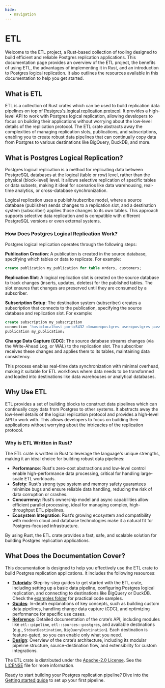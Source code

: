 ```yaml
---
hide:
  - navigation
---
```


# ETL

Welcome to the ETL project, a Rust-based collection of tooling designed to build efficient and reliable Postgres replication applications. This documentation page provides an overview of the ETL project, the benefits of using ETL, the advantages of implementing it in Rust, and an introduction to Postgres logical replication. It also outlines the resources available in this documentation to help you get started.

## What is ETL

ETL is a collection of Rust crates which can be used to build replication data pipelines on top of [Postgres's logical replication protocol](https://www.postgresql.org/docs/current/protocol-logical-replication.html). It provides a high-level API to work with Postgres logical replication, allowing developers to focus on building their applications without worrying about the low-level details of the replication protocol. The ETL crate abstracts away the complexities of managing replication slots, publications, and subscriptions, enabling you to create robust data pipelines that can continually copy data from Postgres to various destinations like BigQuery, DuckDB, and more.

## What is Postgres Logical Replication?

Postgres logical replication is a method for replicating data between PostgreSQL databases at the logical (table or row) level, rather than the physical (block-level) level. It allows selective replication of specific tables or data subsets, making it ideal for scenarios like data warehousing, real-time analytics, or cross-database synchronization.

Logical replication uses a publish/subscribe model, where a source database (publisher) sends changes to a replication slot, and a destination system (subscriber) applies those changes to its own tables. This approach supports selective data replication and is compatible with different PostgreSQL versions or even external systems.

### How Does Postgres Logical Replication Work?

Postgres logical replication operates through the following steps:

**Publication Creation**: A publication is created in the source database, specifying which tables or data to replicate. For example:

```sql
create publication my_publication for table orders, customers;
```

**Replication Slot**: A logical replication slot is created on the source database to track changes (inserts, updates, deletes) for the published tables. The slot ensures that changes are preserved until they are consumed by a subscriber.

**Subscription Setup**: The destination system (subscriber) creates a subscription that connects to the publication, specifying the source database and replication slot. For example:

```sql
create subscription my_subscription
connection 'host=localhost port=5432 dbname=postgres user=postgres password=password'
publication my_publication;
```

**Change Data Capture (CDC)**: The source database streams changes (via the Write-Ahead Log, or WAL) to the replication slot. The subscriber receives these changes and applies them to its tables, maintaining data consistency.

This process enables real-time data synchronization with minimal overhead, making it suitable for ETL workflows where data needs to be transformed and loaded into destinations like data warehouses or analytical databases.

## Why Use ETL

ETL provides a set of building blocks to construct data pipelines which can continually copy data from Postgres to other systems. It abstracts away the low-level details of the logical replication protocol and provides a high-level API to work with. This allows developers to focus on building their applications without worrying about the intricacies of the replication protocol.

### Why is ETL Written in Rust?

The ETL crate is written in Rust to leverage the language's unique strengths, making it an ideal choice for building robust data pipelines:

- **Performance**: Rust's zero-cost abstractions and low-level control enable high-performance data processing, critical for handling large-scale ETL workloads.
- **Safety**: Rust's strong type system and memory safety guarantees minimize bugs and ensure reliable data handling, reducing the risk of data corruption or crashes.
- **Concurrency**: Rust’s ownership model and async capabilities allow efficient parallel processing, ideal for managing complex, high-throughput ETL pipelines.
- **Ecosystem Integration**: Rust’s growing ecosystem and compatibility with modern cloud and database technologies make it a natural fit for Postgres-focused infrastructure.

By using Rust, the ETL crate provides a fast, safe, and scalable solution for building Postgres replication applications.

## What Does the Documentation Cover?

This documentation is designed to help you effectively use the ETL crate to build Postgres replication applications. It includes the following resources:

- [**Tutorials**](tutorials/index.md): Step-by-step guides to get started with the ETL crate, including setting up a basic data pipeline, configuring Postgres logical replication, and connecting to destinations like BigQuery or DuckDB. Check the [examples folder](https://github.com/supabase/etl/tree/main/etl/examples) for practical code samples.
- [**Guides**](guides/index.md): In-depth explanations of key concepts, such as building custom data pipelines, handling change data capture (CDC), and optimizing performance for specific use cases.
- [**Reference**](reference/index.md): Detailed documentation of the crate’s API, including modules like `etl::pipeline`, `etl::sources::postgres`, and available destinations (e.g., `StdoutDestination`, `BigQueryDestination`). Each destination is feature-gated, so you can enable only what you need.
- [**Design**](design/index.md): Overview of the crate’s architecture, including its modular pipeline structure, source-destination flow, and extensibility for custom integrations.

The ETL crate is distributed under the [Apache-2.0 License](https://www.apache.org/licenses/LICENSE-2.0). See the [LICENSE](https://github.com/supabase/etl/blob/main/LICENSE) file for more information.

Ready to start building your Postgres replication pipeline? Dive into the [Getting started guide](tutorials/getting-started.md) to set up your first pipeline.
